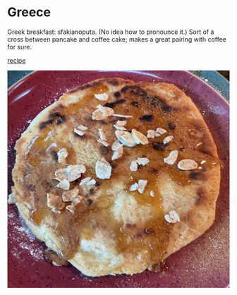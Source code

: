 # Greece

Greek breakfast: sfakianoputa. (No idea how to pronounce it.) Sort of
a cross between pancake and coffee cake; makes a great pairing with
coffee for sure.

[recipe](https://www.lemonandolives.com/sfakianopita-cretan-cheese-pie-nuts-honey/)

![breakfast](images/greece.jpeg)
